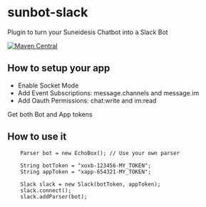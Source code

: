 # sunbot-slack
Plugin to turn your Suneidesis Chatbot into a Slack Bot

[![Maven Central](https://maven-badges.herokuapp.com/maven-central/com.harium.suneidesis.sunbot/slack/badge.svg)](https://maven-badges.herokuapp.com/maven-central/com.harium.suneidesis.sunbot/slack/)

## How to setup your app
- Enable Socket Mode
- Add Event Subscriptions: message.channels and message.im
- Add Oauth Permissions: chat:write and im:read

Get both Bot and App tokens 

## How to use it

```
    Parser bot = new EchoBox(); // Use your own parser

    String botToken = "xoxb-123456-MY_TOKEN";
    String appToken = "xapp-654321-MY_TOKEN";

    Slack slack = new Slack(botToken, appToken);
    slack.connect();
    slack.addParser(bot);
```
